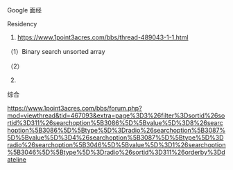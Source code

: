 Google 面经



Residency

1. https://www.1point3acres.com/bbs/thread-489043-1-1.html

（1）Binary search unsorted array

（2）

2. 











综合

https://www.1point3acres.com/bbs/forum.php?mod=viewthread&tid=467093&extra=page%3D3%26filter%3Dsortid%26sortid%3D311%26searchoption%5B3086%5D%5Bvalue%5D%3D8%26searchoption%5B3086%5D%5Btype%5D%3Dradio%26searchoption%5B3087%5D%5Bvalue%5D%3D4%26searchoption%5B3087%5D%5Btype%5D%3Dradio%26searchoption%5B3046%5D%5Bvalue%5D%3D1%26searchoption%5B3046%5D%5Btype%5D%3Dradio%26sortid%3D311%26orderby%3Ddateline